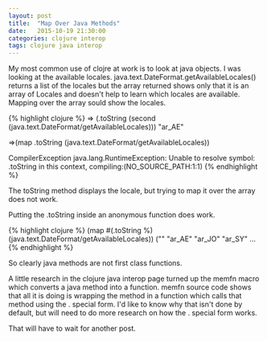 ```yaml
---
layout: post
title:  "Map Over Java Methods"
date:   2015-10-19 21:30:00
categories: clojure interop
tags: clojure java interop
---
```

My most common use of clojre at work is to look at java objects.  I was looking at the available locales.  java.text.DateFormat.getAvailableLocales() returns a list of the locales but the array returned shows only that it is an array of Locales and doesn't help to learn which locales are available.  Mapping over the array sould show the locales.

{% highlight clojure %}
=> (.toString (second (java.text.DateFormat/getAvailableLocales)))
"ar_AE"

=>(map .toString (java.text.DateFormat/getAvailableLocales))

CompilerException java.lang.RuntimeException: Unable to resolve symbol: .toString in this context, compiling:(NO_SOURCE_PATH:1:1)
{% endhighlight %}

The toString method displays the locale, but trying to map it over the array does not work.

Putting the .toString inside an anonymous function does work.

{% highlight clojure %}
(map #(.toString %) (java.text.DateFormat/getAvailableLocales))
("" "ar_AE" "ar_JO" "ar_SY" ...
{% endhighlight %}

So clearly java methods are not first class functions. 

A little research in the clojure java interop page turned up the memfn macro which converts a java method into a function.  memfn source code shows that all it is doing is wrapping the method in a function which calls that method using the . special form.  I'd like to know why that isn't done by default, but will need to do more research on how the . special form works.

That will have to wait for another post.

